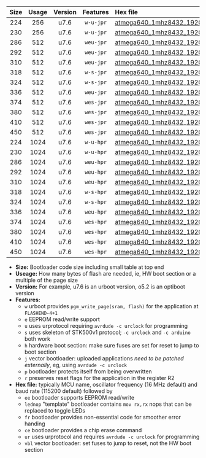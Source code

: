 |Size|Usage|Version|Features|Hex file|
|:-:|:-:|:-:|:-:|:--|
|224|256|u7.6|`w-u-jpr`|[atmega640_1mhz8432_19200bps_ur_vbl.hex](https://raw.githubusercontent.com/stefanrueger/urboot/main/atmega640_1mhz8432_19200bps_ur_vbl.hex)|
|230|256|u7.6|`w-u-jpr`|[atmega640_1mhz8432_19200bps_lednop_ur_vbl.hex](https://raw.githubusercontent.com/stefanrueger/urboot/main/atmega640_1mhz8432_19200bps_lednop_ur_vbl.hex)|
|286|512|u7.6|`weu-jpr`|[atmega640_1mhz8432_19200bps_ee_ur_vbl.hex](https://raw.githubusercontent.com/stefanrueger/urboot/main/atmega640_1mhz8432_19200bps_ee_ur_vbl.hex)|
|292|512|u7.6|`weu-jpr`|[atmega640_1mhz8432_19200bps_ee_lednop_ur_vbl.hex](https://raw.githubusercontent.com/stefanrueger/urboot/main/atmega640_1mhz8432_19200bps_ee_lednop_ur_vbl.hex)|
|310|512|u7.6|`weu-jpr`|[atmega640_1mhz8432_19200bps_ee_lednop_fr_ur_vbl.hex](https://raw.githubusercontent.com/stefanrueger/urboot/main/atmega640_1mhz8432_19200bps_ee_lednop_fr_ur_vbl.hex)|
|318|512|u7.6|`w-s-jpr`|[atmega640_1mhz8432_19200bps_vbl.hex](https://raw.githubusercontent.com/stefanrueger/urboot/main/atmega640_1mhz8432_19200bps_vbl.hex)|
|324|512|u7.6|`w-s-jpr`|[atmega640_1mhz8432_19200bps_lednop_vbl.hex](https://raw.githubusercontent.com/stefanrueger/urboot/main/atmega640_1mhz8432_19200bps_lednop_vbl.hex)|
|336|512|u7.6|`weu-jpr`|[atmega640_1mhz8432_19200bps_ee_lednop_fr_ce_ur_vbl.hex](https://raw.githubusercontent.com/stefanrueger/urboot/main/atmega640_1mhz8432_19200bps_ee_lednop_fr_ce_ur_vbl.hex)|
|374|512|u7.6|`wes-jpr`|[atmega640_1mhz8432_19200bps_ee_vbl.hex](https://raw.githubusercontent.com/stefanrueger/urboot/main/atmega640_1mhz8432_19200bps_ee_vbl.hex)|
|380|512|u7.6|`wes-jpr`|[atmega640_1mhz8432_19200bps_ee_lednop_vbl.hex](https://raw.githubusercontent.com/stefanrueger/urboot/main/atmega640_1mhz8432_19200bps_ee_lednop_vbl.hex)|
|410|512|u7.6|`wes-jpr`|[atmega640_1mhz8432_19200bps_ee_lednop_fr_vbl.hex](https://raw.githubusercontent.com/stefanrueger/urboot/main/atmega640_1mhz8432_19200bps_ee_lednop_fr_vbl.hex)|
|450|512|u7.6|`wes-jpr`|[atmega640_1mhz8432_19200bps_ee_lednop_fr_ce_vbl.hex](https://raw.githubusercontent.com/stefanrueger/urboot/main/atmega640_1mhz8432_19200bps_ee_lednop_fr_ce_vbl.hex)|
|224|1024|u7.6|`w-u-hpr`|[atmega640_1mhz8432_19200bps_ur.hex](https://raw.githubusercontent.com/stefanrueger/urboot/main/atmega640_1mhz8432_19200bps_ur.hex)|
|230|1024|u7.6|`w-u-hpr`|[atmega640_1mhz8432_19200bps_lednop_ur.hex](https://raw.githubusercontent.com/stefanrueger/urboot/main/atmega640_1mhz8432_19200bps_lednop_ur.hex)|
|286|1024|u7.6|`weu-hpr`|[atmega640_1mhz8432_19200bps_ee_ur.hex](https://raw.githubusercontent.com/stefanrueger/urboot/main/atmega640_1mhz8432_19200bps_ee_ur.hex)|
|292|1024|u7.6|`weu-hpr`|[atmega640_1mhz8432_19200bps_ee_lednop_ur.hex](https://raw.githubusercontent.com/stefanrueger/urboot/main/atmega640_1mhz8432_19200bps_ee_lednop_ur.hex)|
|310|1024|u7.6|`weu-hpr`|[atmega640_1mhz8432_19200bps_ee_lednop_fr_ur.hex](https://raw.githubusercontent.com/stefanrueger/urboot/main/atmega640_1mhz8432_19200bps_ee_lednop_fr_ur.hex)|
|318|1024|u7.6|`w-s-hpr`|[atmega640_1mhz8432_19200bps.hex](https://raw.githubusercontent.com/stefanrueger/urboot/main/atmega640_1mhz8432_19200bps.hex)|
|324|1024|u7.6|`w-s-hpr`|[atmega640_1mhz8432_19200bps_lednop.hex](https://raw.githubusercontent.com/stefanrueger/urboot/main/atmega640_1mhz8432_19200bps_lednop.hex)|
|336|1024|u7.6|`weu-hpr`|[atmega640_1mhz8432_19200bps_ee_lednop_fr_ce_ur.hex](https://raw.githubusercontent.com/stefanrueger/urboot/main/atmega640_1mhz8432_19200bps_ee_lednop_fr_ce_ur.hex)|
|374|1024|u7.6|`wes-hpr`|[atmega640_1mhz8432_19200bps_ee.hex](https://raw.githubusercontent.com/stefanrueger/urboot/main/atmega640_1mhz8432_19200bps_ee.hex)|
|380|1024|u7.6|`wes-hpr`|[atmega640_1mhz8432_19200bps_ee_lednop.hex](https://raw.githubusercontent.com/stefanrueger/urboot/main/atmega640_1mhz8432_19200bps_ee_lednop.hex)|
|410|1024|u7.6|`wes-hpr`|[atmega640_1mhz8432_19200bps_ee_lednop_fr.hex](https://raw.githubusercontent.com/stefanrueger/urboot/main/atmega640_1mhz8432_19200bps_ee_lednop_fr.hex)|
|450|1024|u7.6|`wes-hpr`|[atmega640_1mhz8432_19200bps_ee_lednop_fr_ce.hex](https://raw.githubusercontent.com/stefanrueger/urboot/main/atmega640_1mhz8432_19200bps_ee_lednop_fr_ce.hex)|

- **Size:** Bootloader code size including small table at top end
- **Useage:** How many bytes of flash are needed, ie, HW boot section or a multiple of the page size
- **Version:** For example, u7.6 is an urboot version, o5.2 is an optiboot version
- **Features:**
  + `w` urboot provides `pgm_write_page(sram, flash)` for the application at `FLASHEND-4+1`
  + `e` EEPROM read/write support
  + `u` uses urprotocol requiring `avrdude -c urclock` for programming
  + `s` uses skeleton of STK500v1 protocol; `-c urclock` and `-c arduino` both work
  + `h` hardware boot section: make sure fuses are set for reset to jump to boot section
  + `j` vector bootloader: uploaded applications *need to be patched externally*, eg, using `avrdude -c urclock`
  + `p` bootloader protects itself from being overwritten
  + `r` preserves reset flags for the application in the register R2
- **Hex file:** typically MCU name, oscillator frequency (16 MHz default) and baud rate (115200 default) followed by
  + `ee` bootloader supports EEPROM read/write
  + `lednop` "template" bootloader contains `mov rx,rx` nops that can be replaced to toggle LEDs
  + `fr` bootloader provides non-essential code for smoother error handing
  + `ce` bootloader provides a chip erase command
  + `ur` uses urprotocol and requires `avrdude -c urclock` for programming
  + `vbl` vector bootloader: set fuses to jump to reset, not the HW boot section

